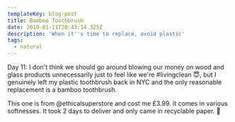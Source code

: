 ```yaml
---
templateKey: blog-post
title: Bamboo Toothbrush
date: 2019-01-11T20:43:14.325Z
description: 'When it''s time to replace, avoid plastic'
tags:
  - natural
---
```

Day 11: I don't think we should go around blowing our money on wood and glass products unnecessarily just to feel like we're #livingclean 😇, but I genuinely left my plastic toothbrush back in NYC and the only reasonable replacement is a bamboo toothbrush. 

This one is from @ethicalsuperstore and cost me £3.99. it comes in various softnesses. It took 2 days to deliver and only came in recyclable paper. 🤘
